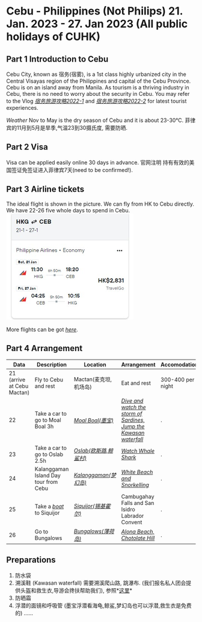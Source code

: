 # Cebu - Philippines (Not Philips) 21. Jan. 2023 - 27. Jan 2023 (All public holidays of CUHK)
## Part 1 Introduction to Cebu
Cebu City, known as 宿务(宿雾), is a 1st class highly urbanized city in the Central Visayas region of the Philippines and capital of the Cebu Province.
Cebu is on an island away from Manila. As tourism is a thriving industry in Cebu, there is no need to worry about the security in Cebu. 
You may refer to the Vlog *[宿务旅游攻略2022-1](https://youtu.be/qIB_sNAncQU)* and *[宿务旅游攻略2022-2](https://youtu.be/VCAyanD0o-I)* for latest tourist experiences. 

*Weather*
Nov to May is the dry season of Cebu and it is about 23-30℃.
菲律宾的11月到5月是旱季,气温23到30摄氏度, 需要防晒.

## Part 2 Visa
Visa can be applied easily online 30 days in advance.
官网注明 持有有效的美国签证免签证进入菲律宾7天(need to be confirmed!).

## Part 3 Airline tickets
The ideal flight is shown in the picture. We can fly from HK to Cebu directly. We have 22-26 five whole days to spend in Cebu.
![flight](airline.jpg)

More flights can be got *[here](https://www.cheapflights.com.hk/flight-search/HKG-CEB/2023-01-21/2023-01-27?sort=bestflight_a)*.

## Part 4 Arrangement

| Data | Description | Location| Arrangement|Accomodation|Food|
| --- | ----------- | ---------|----|--|--|
|21 (arrive at Cebu Mactan)| Fly to Cebu and rest| Mactan(麦克坦,机场岛)|Eat and rest|300-400 per night|.|
| 22 | Take a car to go to Moal Boal 3h|*[Moal Boal(墨宝)](https://www.kkday.com/en/product/11849-private-tour-moalboal-perscador-island-hopping-cebu-philippines)*|*[Dive and watch the storm of Sardines, Jump the Kawasan waterfall](https://www.youtube.com/watch?v=d8XPaP9ODYI)*|.|.|
| 23 | Take a car to go to Oslab 2.5h|*[Oslab(欧斯路,鲸鲨村)](https://www.kkday.com/en/product/134610)*|*[Watch Whale Shark](https://www.youtube.com/watch?v=-iaobHU9gCg)*|.|.|
| 24 | Kalanggaman Island Day tour from Cebu|*[Kalanggaman(梦幻岛)](https://www.kkday.com/en/product/131154-kalanggaman-island-day-tour-from-cebu-philippines)*|*[White Beach and Snorkelling](https://www.youtube.com/watch?v=_UZbkBpryHs)*|.|.|
| 25 | Take a *[boat](https://www.mafengwo.cn/gonglve/ziyouxing/332696.html)* to Siquijor |*[Siquijor(锡基霍尔)](https://www.mafengwo.cn/gonglve/ziyouxing/31566.html)*|Cambugahay Falls and San Isidro Labrador Convent|.|.|
| 26 | Go to Bungalows |*[Bungalows(薄荷岛)](https://www.kkday.com/en/product/134610)*|*[Alona Beach, Chotolate Hill](https://www.youtube.com/watch?v=qBrFjzZ9BuM)*|.|.|

## Preparations
1. 防水袋
2. 溯溪鞋 (Kawasan waterfall) 需要溯溪爬山路, 跳瀑布. (我们报名私人团会提供头盔和救生衣,导游会搀扶帮助我们), 参照*[这里](https://www.youtube.com/watch?v=d8XPaP9ODYI)*
3. 防晒霜
4. 浮潜的面镜和呼吸管 (墨宝浮潜看海龟,鲸鲨,梦幻岛也可以浮潜,救生衣是免费的)
......

<!--
| Data | Description | Location| Arrangement|Accomodation|Food|
| --- | ----------- | ---------|----|--|--|
|22 and 23| *[Open Water Dive Trainning](https://divefunatics.com/product/open-water-diver-standard/)* |Mactan, Cebu |Learn and get OW certificate with which you can dive up to 18m.|300-400 HKD per night|.|
| 24 | Take a car to go to Moal Boal 3h|Moal Boal|*[Dive and watch the storm of Sardines](https://www.getyourguide.com/cebu-l615/cebu-deep-sea-diving-at-moalboal-and-pescador-island-t325533/)*|Rent a whole house with swimming pool? 980hkd|.|
| 24 | Take a *[boat](https://www.mafengwo.cn/gonglve/ziyouxing/332696.html)* to Dumaguate from Oslab(0.5h)|*[Dumaguate(杜马盖地)](https://www.mafengwo.cn/gonglve/ziyouxing/mdd_29500/)*|Visit the city and Siliman University|.|
| 25 | Take a car to go to Oslab 2.5h|Oslab|*[Jump the Kawasan waterfall and watch Whale Shark](https://www.getyourguide.com/cebu-city-l433/oslob-whale-shark-swimming-and-kawasan-falls-canyoneering-t218004/)*|Rent a whole house with swimming pool?1331hkd|.|
| 26 | Go back to Cebu and travel around |Cebu City|Cebu Taoist Temple/Temple of Leah/ Camotes Island etc.|Wait in the airport unitil 4 to go back to HK|.|-->
